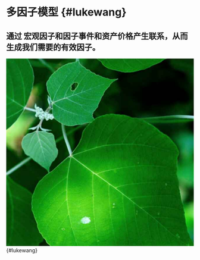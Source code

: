 # 多因子模型 {#lukewang}

## 通过 宏观因子和因子事件和资产价格产生联系，从而生成我们需要的有效因子。


![](/assets/test.jpg) {#lukewang}



